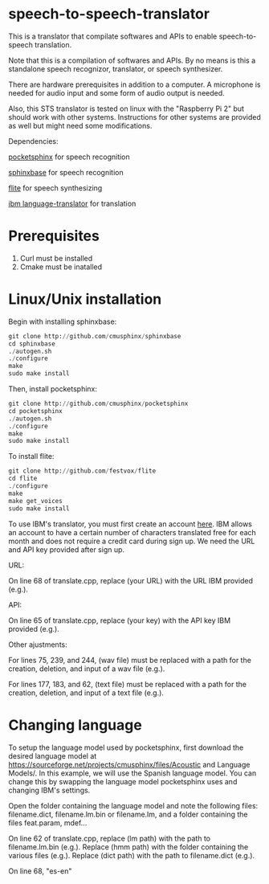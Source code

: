 # speech-to-speech-translator
This is a translator that compilate softwares and APIs to enable speech-to-speech translation.

Note that this is a compilation of softwares and APIs. By no means is this a standalone speech recognizor, translator, or speech synthesizer.

There are hardware prerequisites in addition to a computer. A microphone is needed for audio input and some form of audio output is needed.

Also, this STS translator is tested on linux with the "Raspberry Pi 2" but should work with other systems. Instructions for other systems are provided as well but might need some modifications.

Dependencies:

[pocketsphinx](https://github.com/cmusphinx/pocketsphinx) for speech recognition

[sphinxbase](https://github.com/cmusphinx/sphinxbase) for speech recognition

[flite](https://github.com/festvox/flite) for speech synthesizing

[ibm language-translator](https://www.ibm.com/watson/services/language-translator/) for translation

# Prerequisites 

1. Curl must be installed
2. Cmake must be inatalled

# Linux/Unix installation
Begin with installing sphinxbase:
```python
git clone http://github.com/cmusphinx/sphinxbase
cd sphinxbase
./autogen.sh
./configure
make
sudo make install
```
Then, install pocketsphinx:
```python
git clone http://github.com/cmusphinx/pocketsphinx
cd pocketsphinx
./autogen.sh
./configure
make
sudo make install
```
To install flite:
```python
git clone http://github.com/festvox/flite
cd flite
./configure
make
make get_voices
sudo make install
```
To use IBM's translator, you must first create an account [here](https://www.ibm.com/watson/services/language-translator/). IBM allows an account to have a certain number of characters translated free for each month and does not require a credit card during sign up. We need the URL and API key provided after sign up. 

URL:

On line 68 of translate.cpp, replace (your URL) with the URL IBM provided (e.g.). 

API:

On line 65 of translate.cpp, replace (your key) with the API key IBM provided (e.g.).

Other ajustments:

For lines 75, 239, and 244, (wav file) must be replaced with a path for the creation, deletion, and input of a wav file (e.g.).

For lines 177, 183, and 62, (text file) must be replaced with a path for the creation, deletion, and input of a text file (e.g.).

# Changing language
To setup the language model used by pocketsphinx, first download the desired language model at https://sourceforge.net/projects/cmusphinx/files/Acoustic and Language Models/. In this example, we will use the Spanish language model. You can change this by swapping the language model pocketsphinx uses and changing IBM's settings. 

Open the folder containing the language model and note the following files: filename.dict, filename.lm.bin or filename.lm, and a folder containing the files feat.param, mdef... 

On line 62 of translate.cpp, replace (lm path) with the path to filename.lm.bin (e.g.). Replace (hmm path) with the folder containing the various files (e.g.). Replace (dict path) with the path to filename.dict (e.g.).

On line 68, "es-en" 
